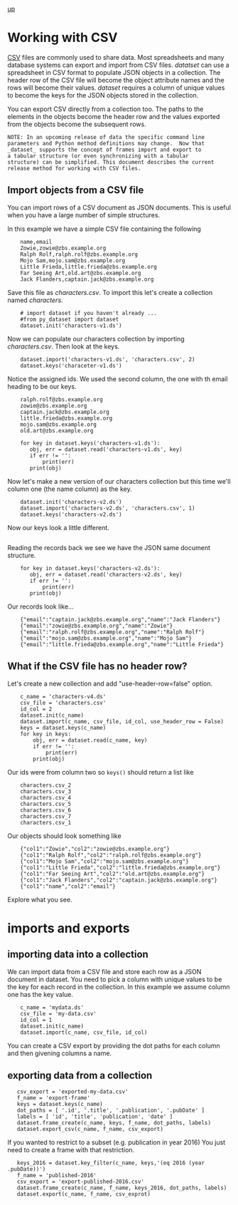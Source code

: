 
[up](./)

# Working with CSV

[CSV](https://en.wikipedia.org/wiki/Comma-separated_values) files are 
commonly used to share data. Most spreadsheets and many database systems 
can export and import from CSV files.  _datatset_ can use a spreadsheet 
in CSV format to populate JSON objects in a collection. The header row 
of the CSV file will become the object attribute names and the rows will 
become their values. _dataset_ requires a column of unique values to 
become the keys for the JSON objects stored in the collection. 

You can export CSV directly from a collection too. The paths to the 
elements in the objects become the header row and the values exported 
from the objects become the subsequent rows.

    NOTE: In an upcoming release of data the specific command line 
    parameters and Python method definitions may change.  Now that 
    _dataset_ supports the concept of frames import and export to 
    a tabular structure (or even synchronizing with a tabular 
    structure) can be simplified. This document describes the current
    release method for working with CSV files.


## Import objects from a CSV file

You can import rows of a CSV document as JSON documents. This is 
useful when you have a large number of simple structures.

In this example we have a simple CSV file containing the following

```csv
    name,email
    Zowie,zowie@zbs.example.org
    Ralph Rolf,ralph.rolf@zbs.example.org
    Mojo Sam,mojo.sam@zbs.example.org
    Little Frieda,little.frieda@zbs.example.org
    Far Seeing Art,old.art@zbs.example.org
    Jack Flanders,captain.jack@zbs.example.org
```

Save this file as _characters.csv_. To import this let's create a 
collection named _characters_.

```shell
    # import dataset if you haven't already ...
    #from py_dataset import dataset
    dataset.init('characters-v1.ds')
```

Now we can populate our characters collection by importing 
_characters.csv_.  Then look at the keys.

```shell
    dataset.import('characters-v1.ds', 'characters.csv', 2)
    dataset.keys('characeter-v1.ds')
```

Notice the assigned ids. We used the second column, the one with th 
email heading to be our keys.

```
    ralph.rolf@zbs.example.org
    zowie@zbs.example.org
    captain.jack@zbs.example.org
    little.frieda@zbs.example.org
    mojo.sam@zbs.example.org
    old.art@zbs.example.org
```

```shell
    for key in dataset.keys('characters-v1.ds'):
       obj, err = dataset.read('characters-v1.ds', key)
       if err != '':
           print(err)
       print(obj)
```


Now let's make a new version of our characters collection but this time 
we'll column one (the name column) as the key.

```shell
    dataset.init('characters-v2.ds')
    dataset.import('characters-v2.ds', 'characters.csv', 1)
    dataset.keys('characters-v2.ds')
```

Now our keys look a little different.

```
```

Reading the records back we see we have the JSON same document structure.

```shell
    for key in dataset.keys('characters-v2.ds'):
       obj, err = dataset.read('characters-v2.ds', key)
       if err != '':
           print(err)
       print(obj)
```

Our records look like...

```
    {"email":"captain.jack@zbs.example.org","name":"Jack Flanders"}
    {"email":"zowie@zbs.example.org","name":"Zowie"}
    {"email":"ralph.rolf@zbs.example.org","name":"Ralph Rolf"}
    {"email":"mojo.sam@zbs.example.org","name":"Mojo Sam"}
    {"email":"little.frieda@zbs.example.org","name":"Little Frieda"}
```


## What if the CSV file has no header row?

Let's create a new collection and add "use-header-row=false" option.

```shell
    c_name = 'characters-v4.ds'
    csv_file = 'characters.csv'
    id_col = 2
    dataset.init(c_name)
    dataset.import(c_name, csv_file, id_col, use_header_row = False)
    keys = dataset.keys(c_name)
    for key in keys:
        obj, err = dataset.read(c_name, key)
        if err != '':
            print(err)
        print(obj)
```

Our ids were from column two so `keys()` should return a list like

```
    characters.csv_2
    characters.csv_3
    characters.csv_4
    characters.csv_5
    characters.csv_6
    characters.csv_7
    characters.csv_1
```

Our objects should look something like

```
    {"col1":"Zowie","col2":"zowie@zbs.example.org"}
    {"col1":"Ralph Rolf","col2":"ralph.rolf@zbs.example.org"}
    {"col1":"Mojo Sam","col2":"mojo.sam@zbs.example.org"}
    {"col1":"Little Frieda","col2":"little.frieda@zbs.example.org"}
    {"col1":"Far Seeing Art","col2":"old.art@zbs.example.org"}
    {"col1":"Jack Flanders","col2":"captain.jack@zbs.example.org"}
    {"col1":"name","col2":"email"}
```


Explore what you see.


# imports and exports

## importing data into a collection

We can import data from a CSV file and store each row as a JSON document 
in dataset. You need to pick a column with unique values to be the key 
for each record in the collection.  In this example we assume column one 
has the key value.

```shell
    c_name = 'mydata.ds'
    csv_file = 'my-data.csv'
    id_col = 1
    dataset.init(c_name)
    dataset.import(c_name, csv_file, id_col)
```

You can create a CSV export by providing the dot paths for each column and
then givening columns a name.


## exporting data from a collection

```shell
   csv_export = 'exported-my-data.csv'
   f_name = 'export-frame'
   keys = dataset.keys(c_name) 
   dot_paths = [ '.id', '.title', '.publication', '.pubDate' ]
   labels = [ 'id', 'title', 'publication', 'date' ]
   dataset.frame_create(c_name, keys, f_name, dot_paths, labels)
   dataset.export_csv(c_name, f_name, csv_export)
```

If you wanted to restrict to a subset (e.g. publication in year 2016)
You just need to create a frame with that restriction.

```shell
   keys_2016 = dataset.key_filter(c_name, keys,'(eq 2016 (year .pubDate))')
   f_name = 'published-2016'
   csv_export = 'export-published-2016.csv'
   dataset.frame_create(c_name, f_name, keys_2016, dot_paths, labels)
   dataset.export(c_name, f_name, csv_exprot)
```


